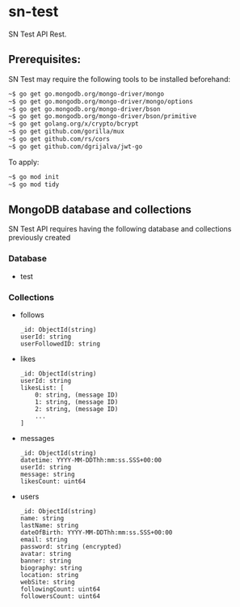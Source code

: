 # sn-test

SN Test API Rest.

## Prerequisites:

SN Test may require the following tools to be installed beforehand:

```bash
~$ go get go.mongodb.org/mongo-driver/mongo
~$ go get go.mongodb.org/mongo-driver/mongo/options
~$ go get go.mongodb.org/mongo-driver/bson
~$ go get go.mongodb.org/mongo-driver/bson/primitive
~$ go get golang.org/x/crypto/bcrypt
~$ go get github.com/gorilla/mux
~$ go get github.com/rs/cors
~$ go get github.com/dgrijalva/jwt-go
```

To apply:

```bash
~$ go mod init
~$ go mod tidy
```

## MongoDB database and collections

SN Test API requires having the following database and collections previously created

### Database
- test

### Collections

- follows
    ```
    _id: ObjectId(string)
    userId: string
    userFollowedID: string
    ```
- likes
    ```
    _id: ObjectId(string)
    userId: string
    likesList: [
        0: string, (message ID)
        1: string, (message ID)
        2: string, (message ID)
        ...
    ]
    ```
- messages
    ```
    _id: ObjectId(string)
    datetime: YYYY-MM-DDThh:mm:ss.SSS+00:00
    userId: string
    message: string
    likesCount: uint64
    ```
- users
    ```
    _id: ObjectId(string)
    name: string
    lastName: string
    dateOfBirth: YYYY-MM-DDThh:mm:ss.SSS+00:00
    email: string
    password: string (encrypted)
    avatar: string
    banner: string
    biography: string
    location: string
    webSite: string
    followingCount: uint64
    followersCount: uint64
    ```
